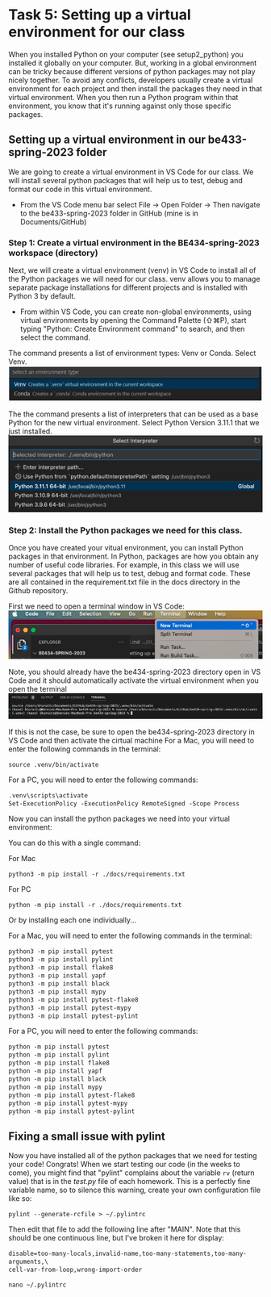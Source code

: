 # Task 5: Setting up a virtual environment for our class

When you installed Python on your computer (see setup2_python) you installed it globally on your computer. But, working in a global environment can be tricky because different versions of python packages may not play nicely together. To avoid any conflicts, developers usually create a virtual environment for each project and then install the packages they need in that virtual environment. When you then run a Python program within that environment, you know that it's running against only those specific packages. 

## Setting up a virtual environment in our be433-spring-2023 folder

We are going to create a virtual environment in VS Code for our class. We will install several python packages that will help us to test, debug and format our code in this virtual environment. 

* From the VS Code menu bar select File -> Open Folder -> Then navigate to the be433-spring-2023 folder in GitHub (mine is in Documents/GitHub)

### Step 1: Create a virtual environment in the BE434-spring-2023 workspace (directory)

Next, we will create a virtual environment (venv) in VS Code to install all of the Python packages we will need for our class. 
venv allows you to manage separate package installations for different projects and is installed with Python 3 by default.

* From within VS Code, you can create non-global environments, using virtual environments by opening the Command Palette (⇧⌘P), start typing "Python: Create Environment command" to search, and then select the command.

The command presents a list of environment types: Venv or Conda. Select Venv.
![1venv](./images/1_venv_select_env_type.png "Selecting a venv type")

The the command presents a list of interpreters that can be used as a base Python for the new virtual environment. Select Python Version 3.11.1 that we just installed.
![2venv](./images/2_venv_select_python_version.png "Selecting a venv python version")


### Step 2: Install the Python packages we need for this class.

Once you have created your vitual environment, you can install Python packages in that environment. In Python, packages are how you obtain any number of useful code libraries. For example, in this class we will use several packages that will help us to test, debug and format code. These are all contained in the requirement.txt file in the docs directory in the Github repository.  

First we need to open a terminal window in VS Code:
![3venv](./images/vscode_open_terminal.png "Opening a terminal in VS Code")

Note, you should already have the be434-spring-2023 directory open in VS Code and it should automatically activate the virtual environment when you open the terminal
![4venv](./images/3_venv_activate_env.png "Activating a virtual environment")

If this is not the case, be sure to open the be434-spring-2023 directory in VS Code and then activate the cirtual machine
For a Mac, you will need to enter the following commands in the terminal:
```
source .venv/bin/activate
```

For a PC, you will need to enter the following commands:
```
.venv\scripts\activate
Set-ExecutionPolicy -ExecutionPolicy RemoteSigned -Scope Process
```

Now you can install the python packages we need into your virtual environment:

You can do this with a single command:

For Mac
```
python3 -m pip install -r ./docs/requirements.txt
```

For PC
```
python -m pip install -r ./docs/requirements.txt
```

Or by installing each one individually...

For a Mac, you will need to enter the following commands in the terminal:
```
python3 -m pip install pytest
python3 -m pip install pylint
python3 -m pip install flake8
python3 -m pip install yapf
python3 -m pip install black
python3 -m pip install mypy
python3 -m pip install pytest-flake8
python3 -m pip install pytest-mypy
python3 -m pip install pytest-pylint
```

For a PC, you will need to enter the following commands:
```
python -m pip install pytest
python -m pip install pylint
python -m pip install flake8
python -m pip install yapf
python -m pip install black
python -m pip install mypy
python -m pip install pytest-flake8
python -m pip install pytest-mypy
python -m pip install pytest-pylint
```

## Fixing a small issue with pylint
Now you have installed all of the python packages that we need for testing your code! Congrats! When we start testing our code (in the weeks to come), you might find that "pylint" complains about the variable `rv` (return value) that is in the _test.py_ file of each homework. This is a perfectly fine variable name, so to silence this warning, create your own configuration file like so:

```
pylint --generate-rcfile > ~/.pylintrc
```

Then edit that file to add the following line after "MAIN". Note that this should be one continuous line, but I've broken it here for display:

```
disable=too-many-locals,invalid-name,too-many-statements,too-many-arguments,\
cell-var-from-loop,wrong-import-order
``` 

```
nano ~/.pylintrc
```

